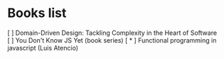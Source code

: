 # Books list

[ ] Domain-Driven Design: Tackling Complexity in the Heart of Software  
[ ] You Don't Know JS Yet (book series)
[ * ] Functional programming in javascript (Luis Atencio)
